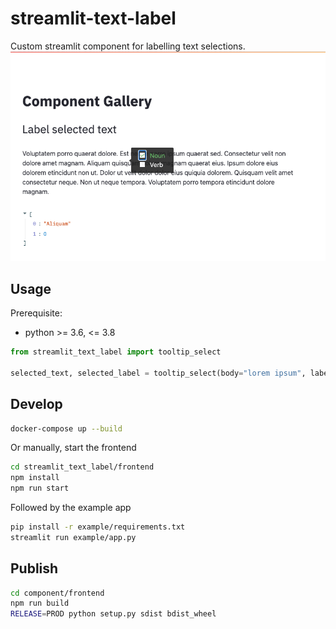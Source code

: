 # streamlit-text-label

Custom streamlit component for labelling text selections.
![Screenshot](assets/screenshot.png)

## Usage

Prerequisite:

- python >= 3.6, <= 3.8

```python
from streamlit_text_label import tooltip_select

selected_text, selected_label = tooltip_select(body="lorem ipsum", labels=["Noun", "Verb"])
```

## Develop

```bash
docker-compose up --build
```

Or manually, start the frontend

```bash
cd streamlit_text_label/frontend
npm install
npm run start
```

Followed by the example app

```bash
pip install -r example/requirements.txt
streamlit run example/app.py
```

## Publish

```bash
cd component/frontend
npm run build
RELEASE=PROD python setup.py sdist bdist_wheel
```
